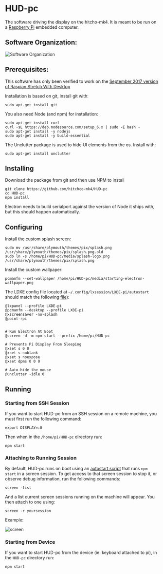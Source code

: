 # HUD-pc

The software driving the display on the hitcho-mk4.
It is meant to be run on a [Raspberry Pi](https://www.raspberrypi.org/) embedded computer.

## Software Organization:
![Software Organization](https://user-images.githubusercontent.com/3516293/31198599-da37c550-a922-11e7-993c-caa9341039f2.png)

## Prerequisites:

This software has only been verified to work on the [September 2017 version of Raspian Stretch With Desktop](https://downloads.raspberrypi.org/raspbian_latest)

Installation is based on git, install git with:

```
sudo apt-get install git
```

You also need Node (and npm) for installation:

```
sudo apt-get install curl
curl -sL https://deb.nodesource.com/setup_6.x | sudo -E bash -
sudo apt-get install -y nodejs
sudo apt-get install -y build-essential
```

The Unclutter package is used to hide UI elements from the os. Install with:

```
sudo apt-get install unclutter
```

## Installing

Download the package from git and then use NPM to install

```
git clone https://github.com/hitchco-mk4/HUD-pc
cd HUD-pc
npm install
```

Electron needs to build serialport against the version of Node it ships with, but this should happen automatically.

## Configuring

Install the custom splash screen:

```
sudo mv /usr/share/plymouth/themes/pix/splash.png /usr/share/plymouth/themes/pix/splash.png.old
sudo ln -s /home/pi/HUD-pc/media/splash-logo.png /usr/share/plymouth/themes/pix/splash.png
```

Install the custom wallpaper:

```
pcmanfm --set-wallpaper /home/pi/HUD-pc/media/starting-electron-wallpaper.png
```

The LDXE config file located at `~/.config/lxsession/LXDE-pi/autostart` should match the following [file](./autostart.txt)):

```
@lxpanel --profile LXDE-pi
@pcmanfm --desktop --profile LXDE-pi
@xscreensaver -no-splash
@point-rpi


# Run Electron At Boot
@screen -d -m npm start --prefix /home/pi/HUD-pc

# Prevents Pi Display From Sleeping
@xset s 0 0
@xset s noblank
@xset s noexpose
@xset dpms 0 0 0

# Auto-hide the mouse
@unclutter -idle 0
```


## Running

### Starting from SSH Session

If you want to start HUD-pc from an SSH session on a remote machine, you must first run the following command:

```
export DISPLAY=:0
```

Then when in the `/home/pi/HUD-pc` directory run:

```
npm start
```

### Attaching to Running Session

By default, HUD-pc runs on boot using an [autostart script](http://www.esologic.com/?p=2573) that runs `npm start` in a screen session. To get access to that screen session to stop it, or observe debug information, run the following commands:

```
screen -list
```

And a list current screen sessions running on the machine will appear. You then attach to one using:

```
screen -r yoursession
```

Example:

![screen](https://user-images.githubusercontent.com/3516293/31740022-f7f9c3ee-b41d-11e7-89c2-552485cf6b44.PNG)


### Starting from Device

If you want to start HUD-pc from the device (ie. keyboard attached to pi), in the `HUD-pc` directory run:
```
npm start
```